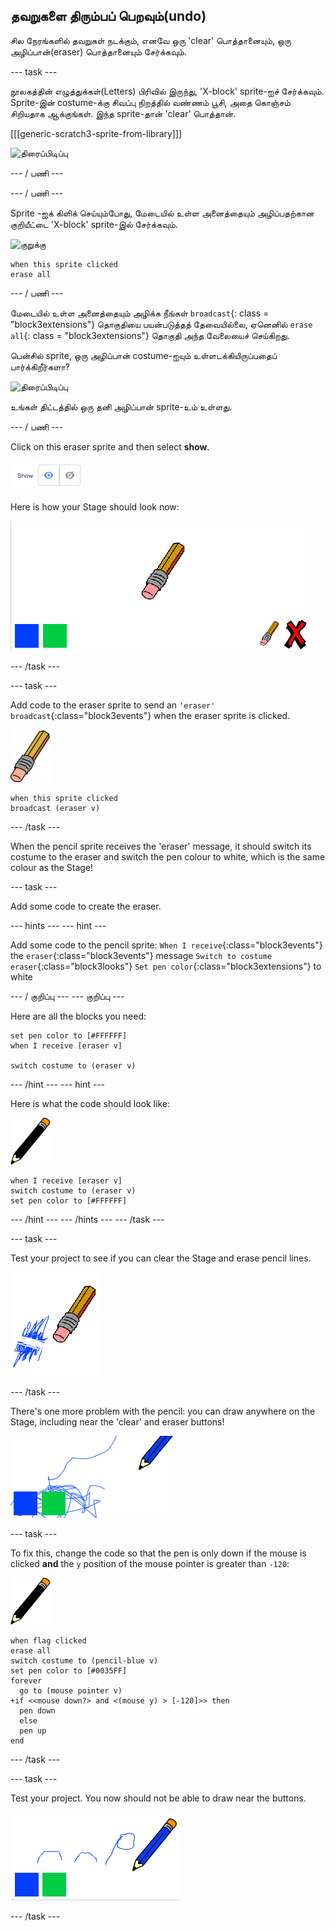 ## தவறுகளை திரும்பப் பெறவும்(undo)

சில நேரங்களில் தவறுகள் நடக்கும், எனவே ஒரு 'clear' பொத்தானையும், ஒரு அழிப்பான்(eraser) பொத்தானையும் சேர்க்கவும்.

\--- task \---

நூலகத்தின் எழுத்துக்கள்(Letters) பிரிவில் இருந்து, 'X-block' sprite-ஐச் சேர்க்கவும். Sprite-இன் costume-க்கு சிவப்பு நிறத்தில் வண்ணம் பூசி, அதை கொஞ்சம் சிறியதாக ஆக்குங்கள். இந்த sprite-தான் 'clear' பொத்தான்.

[[[generic-scratch3-sprite-from-library]]]

![திரைப்பிடிப்பு](படங்கள்/paint-x.png)

\--- / பணி \---

\--- / பணி \---

Sprite -ஐக் கிளிக் செய்யும்போது, மேடையில் உள்ள அனைத்தையும் அழிப்பதற்கான குறியீட்டை 'X-block' sprite-இல் சேர்க்கவும்.

![குறுக்கு](படங்கள்/cross.png)

```blocks3
when this sprite clicked
erase all
```

\--- / பணி \---

மேடையில் உள்ள அனைத்தையும் அழிக்க நீங்கள் `broadcast`{: class = "block3extensions"} தொகுதியை பயன்படுத்தத் தேவையில்லை, ஏனெனில் `erase all`{: class = "block3extensions"} தொகுதி அந்த வேலையைச் செய்கிறது.

பென்சில் sprite, ஒரு அழிப்பான் costume-ஐயும் உள்ளடக்கியிருப்பதைப் பார்க்கிறீர்களா?

![திரைப்பிடிப்பு](படங்கள்/paint-eraser-costume.png)

உங்கள் திட்டத்தில் ஒரு தனி அழிப்பான் sprite-உம் உள்ளது.

\--- / பணி \---

Click on this eraser sprite and then select **show**.

![திரைப்பிடிப்பு](images/show-eraser.png)

Here is how your Stage should look now:

![screenshot](images/paint-eraser-stage.png)

\--- /task \---

\--- task \---

Add code to the eraser sprite to send an `'eraser' broadcast`{:class="block3events"} when the eraser sprite is clicked.

![eraser](images/eraser.png)

```blocks3
when this sprite clicked
broadcast (eraser v)
```

\--- /task \---

When the pencil sprite receives the 'eraser' message, it should switch its costume to the eraser and switch the pen colour to white, which is the same colour as the Stage!

\--- task \---

Add some code to create the eraser.

\--- hints \--- \--- hint \---

Add some code to the pencil sprite: `When I receive`{:class="block3events"} the `eraser`{:class="block3events"} message `Switch to costume eraser`{:class="block3looks"} `Set pen color`{:class="block3extensions"} to white

\--- / குறிப்பு \--- \--- குறிப்பு \---

Here are all the blocks you need:

```blocks3
set pen color to [#FFFFFF]
when I receive [eraser v]

switch costume to (eraser v)
```

\--- /hint \--- \--- hint \---

Here is what the code should look like:

![pencil](images/pencil.png)

```blocks3
when I receive [eraser v]
switch costume to (eraser v)
set pen color to [#FFFFFF]
```

\--- /hint \--- \--- /hints \--- \--- /task \---

\--- task \---

Test your project to see if you can clear the Stage and erase pencil lines.

![screenshot](images/paint-erase-test.png)

\--- /task \---

There's one more problem with the pencil: you can draw anywhere on the Stage, including near the 'clear' and eraser buttons!

![screenshot](images/paint-draw-problem.png)

\--- task \---

To fix this, change the code so that the pen is only down if the mouse is clicked **and** the `y` position of the mouse pointer is greater than `-120`:

![pencil](images/pencil.png)

```blocks3
when flag clicked
erase all
switch costume to (pencil-blue v)
set pen color to [#0035FF]
forever
  go to (mouse pointer v)
+if <<mouse down?> and <(mouse y) > [-120]>> then 
  pen down
  else
  pen up
end
```

\--- /task \---

\--- task \---

Test your project. You now should not be able to draw near the buttons.

![screenshot](images/paint-fixed.png)

\--- /task \---